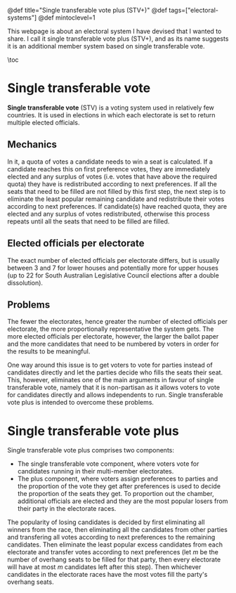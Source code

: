 @def title="Single transferable vote plus (STV+)"
@def tags=["electoral-systems"]
@def mintoclevel=1

This webpage is about an electoral system I have devised that I wanted to share. I call it single transferable vote plus (STV+), and as its name suggests it is an additional member system based on single transferable vote.

\toc

# Single transferable vote
**Single transferable vote** (STV) is a voting system used in relatively few countries. It is used in elections in which each electorate is set to return multiple elected officials. 

## Mechanics
In it, a quota of votes a candidate needs to win a seat is calculated. If a candidate reaches this on first preference votes, they are immediately elected and any surplus of votes (i.e. votes that have above the required quota) they have is redistributed according to next preferences. If all the seats that need to be filled are not filled by this first step, the next step is to eliminate the least popular remaining candidate and redistribute their votes according to next preferences. If candidate(s) have reached quota, they are elected and any surplus of votes redistributed, otherwise this process repeats until all the seats that need to be filled are filled.

## Elected officials per electorate
The exact number of elected officials per electorate differs, but is usually between 3 and 7 for lower houses and potentially more for upper houses (up to 22 for South Australian Legislative Council elections after a double dissolution). 

## Problems
The fewer the electorates, hence greater the number of elected officials per electorate, the more proportionally representative the system gets. The more elected officials per electorate, however, the larger the ballot paper and the more candidates that need to be numbered by voters in order for the results to be meaningful. 

One way around this issue is to get voters to vote for parties instead of candidates directly and let the parties decide who fills the seats their seat. This, however, eliminates one of the main arguments in favour of single transferable vote, namely that it is non-partisan as it allows voters to vote for candidates directly and allows independents to run. Single transferable vote plus is intended to overcome these problems.

# Single transferable vote plus
Single transferable vote plus comprises two components:

* The single transferable vote component, where voters vote for candidates running in their multi-member electorates.
* The plus component, where voters assign preferences to parties and the proportion of the vote they get after preferences is used to decide the proportion of the seats they get. To proportion out the chamber, additional officials are elected and they are the most popular losers from their party in the electorate races. 

The popularity of losing candidates is decided by first eliminating all winners from the race, then eliminating all the candidates from other parties and transfering all votes according to next preferences to the remaining candidates. Then eliminate the least popular excess candidates from each electorate and transfer votes according to next preferences (let $m$ be the number of overhang seats to be filled for that party, then every electorate will have at most $m$ candidates left after this step). Then whichever candidates in the electorate races have the most votes fill the party's overhang seats. 